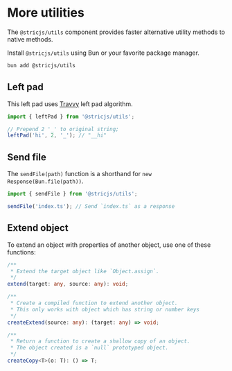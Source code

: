 # More utilities
The `@stricjs/utils` component provides faster alternative utility methods to native methods.

Install `@stricjs/utils` using Bun or your favorite package manager.
```bash
bun add @stricjs/utils
```

## Left pad
This left pad uses [Travvy](https://github.com/ThePrimeagen/leftPadDeez/blob/master/src/leftPads.js#L213) left pad algorithm.

```typescript
import { leftPad } from '@stricjs/utils';

// Prepend 2 '_' to original string;
leftPad('hi', 2, '_'); // "__hi"
```

## Send file
The `sendFile(path)` function is a shorthand for `new Response(Bun.file(path))`.
```typescript
import { sendFile } from '@stricjs/utils';

sendFile('index.ts'); // Send `index.ts` as a response
```

## Extend object
To extend an object with properties of another object, use one of these functions:
```typescript
/**
 * Extend the target object like `Object.assign`.
 */
extend(target: any, source: any): void;

/**
 * Create a compiled function to extend another object.
 * This only works with object which has string or number keys
 */
createExtend(source: any): (target: any) => void;

/**
 * Return a function to create a shallow copy of an object.
 * The object created is a `null` prototyped object.
 */
createCopy<T>(o: T): () => T;
```
